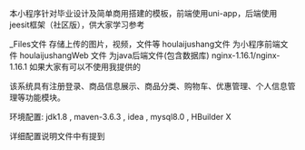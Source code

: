 本小程序针对毕业设计及简单商用搭建的模板，前端使用uni-app，后端使用jeesit框架（社区版），供大家学习参考

_Files文件           	   		存储上传的图片，视频，文件等
houlaijushang文件      		为小程序前端文件
houlaijushangWeb 文件		为java后端文件(包含数据库)
nginx-1.16.1/nginx-1.16.1         如果大家有可以不使用我提供的


该系统具有注册登录、商品信息展示、商品分类、购物车、优惠管理、个人信息管理等功能模块。


环境配置:
jdk1.8 , maven-3.6.3 , idea , mysql8.0 , HBuilder X

详细配置说明文件中有提到

